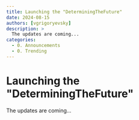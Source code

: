 ```yaml
---
title: Launching the "DeterminingTheFuture"
date: 2024-08-15
authors: [vgrigoryevsky]
description: >
  The updates are coming...
categories:
  - 0. Announcements
  - 0. Trending
---
```


# Launching  the "DeterminingTheFuture"

The updates are coming...